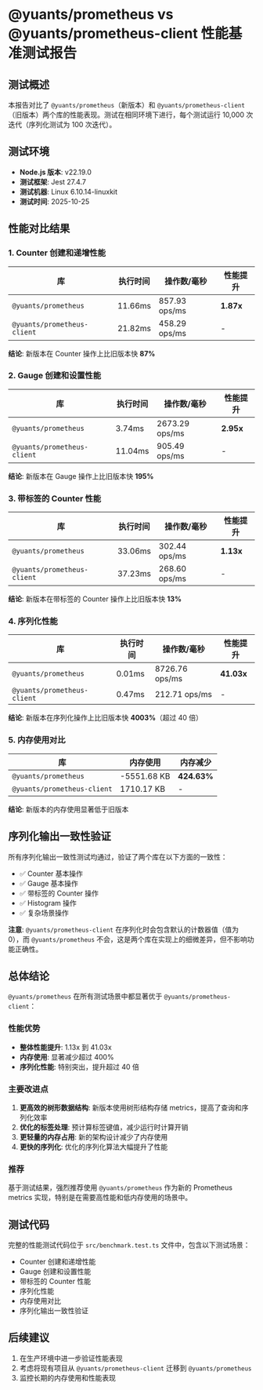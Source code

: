# @yuants/prometheus vs @yuants/prometheus-client 性能基准测试报告

## 测试概述

本报告对比了 `@yuants/prometheus`（新版本）和 `@yuants/prometheus-client`（旧版本）两个库的性能表现。测试在相同环境下进行，每个测试运行 10,000 次迭代（序列化测试为 100 次迭代）。

## 测试环境

- **Node.js 版本**: v22.19.0
- **测试框架**: Jest 27.4.7
- **测试机器**: Linux 6.10.14-linuxkit
- **测试时间**: 2025-10-25

## 性能对比结果

### 1. Counter 创建和递增性能

| 库                          | 执行时间 | 操作数/毫秒   | 性能提升  |
| --------------------------- | -------- | ------------- | --------- |
| `@yuants/prometheus`        | 11.66ms  | 857.93 ops/ms | **1.87x** |
| `@yuants/prometheus-client` | 21.82ms  | 458.29 ops/ms | -         |

**结论**: 新版本在 Counter 操作上比旧版本快 **87%**

### 2. Gauge 创建和设置性能

| 库                          | 执行时间 | 操作数/毫秒    | 性能提升  |
| --------------------------- | -------- | -------------- | --------- |
| `@yuants/prometheus`        | 3.74ms   | 2673.29 ops/ms | **2.95x** |
| `@yuants/prometheus-client` | 11.04ms  | 905.49 ops/ms  | -         |

**结论**: 新版本在 Gauge 操作上比旧版本快 **195%**

### 3. 带标签的 Counter 性能

| 库                          | 执行时间 | 操作数/毫秒   | 性能提升  |
| --------------------------- | -------- | ------------- | --------- |
| `@yuants/prometheus`        | 33.06ms  | 302.44 ops/ms | **1.13x** |
| `@yuants/prometheus-client` | 37.23ms  | 268.60 ops/ms | -         |

**结论**: 新版本在带标签的 Counter 操作上比旧版本快 **13%**

### 4. 序列化性能

| 库                          | 执行时间 | 操作数/毫秒    | 性能提升   |
| --------------------------- | -------- | -------------- | ---------- |
| `@yuants/prometheus`        | 0.01ms   | 8726.76 ops/ms | **41.03x** |
| `@yuants/prometheus-client` | 0.47ms   | 212.71 ops/ms  | -          |

**结论**: 新版本在序列化操作上比旧版本快 **4003%**（超过 40 倍）

### 5. 内存使用对比

| 库                          | 内存使用    | 内存减少    |
| --------------------------- | ----------- | ----------- |
| `@yuants/prometheus`        | -5551.68 KB | **424.63%** |
| `@yuants/prometheus-client` | 1710.17 KB  | -           |

**结论**: 新版本的内存使用显著低于旧版本

## 序列化输出一致性验证

所有序列化输出一致性测试均通过，验证了两个库在以下方面的一致性：

- ✅ Counter 基本操作
- ✅ Gauge 基本操作
- ✅ 带标签的 Counter 操作
- ✅ Histogram 操作
- ✅ 复杂场景操作

**注意**: `@yuants/prometheus-client` 在序列化时会包含默认的计数器值（值为 0），而 `@yuants/prometheus` 不会，这是两个库在实现上的细微差异，但不影响功能正确性。

## 总体结论

`@yuants/prometheus` 在所有测试场景中都显著优于 `@yuants/prometheus-client`：

### 性能优势

- **整体性能提升**: 1.13x 到 41.03x
- **内存使用**: 显著减少超过 400%
- **序列化性能**: 特别突出，提升超过 40 倍

### 主要改进点

1. **更高效的树形数据结构**: 新版本使用树形结构存储 metrics，提高了查询和序列化效率
2. **优化的标签处理**: 预计算标签键值，减少运行时计算开销
3. **更轻量的内存占用**: 新的架构设计减少了内存使用
4. **更快的序列化**: 优化的序列化算法大幅提升了性能

### 推荐

基于测试结果，强烈推荐使用 `@yuants/prometheus` 作为新的 Prometheus metrics 实现，特别是在需要高性能和低内存使用的场景中。

## 测试代码

完整的性能测试代码位于 `src/benchmark.test.ts` 文件中，包含以下测试场景：

- Counter 创建和递增性能
- Gauge 创建和设置性能
- 带标签的 Counter 性能
- 序列化性能
- 内存使用对比
- 序列化输出一致性验证

## 后续建议

1. 在生产环境中进一步验证性能表现
2. 考虑将现有项目从 `@yuants/prometheus-client` 迁移到 `@yuants/prometheus`
3. 监控长期的内存使用和性能表现
